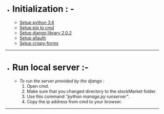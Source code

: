 * # Initialization : -   
    * [Setup python 3.6](https://www.python.org/downloads/)
    * [Setup pip to cmd](https://packaging.python.org/tutorials/installing-packages/#install-pip-setuptools-and-wheel)
    * [Setup django library 2.0.2](https://www.djangoproject.com/download/)
    * [Setup allauth](http://django-allauth.readthedocs.io/en/latest/installation.html)
    * [Setup crispy-forms](http://django-allauth.readthedocs.io/en/latest/installation.html)


 ---
    
* # Run local server :-
   * *To run the server provided by the django :* 
        1. Open cmd.
        2. Make sure that you changed directory to the  stockMarket folder.
        3. Use this command *"python manage.py runserver"*.
        4. Copy the ip address from cmd to your browser. 
 ---